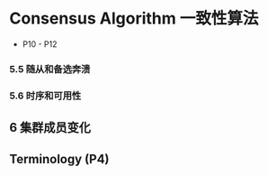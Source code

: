 # Consensus Algorithm 一致性算法    
- P10 - P12
  
### 5.5 随从和备选奔溃  
  
### 5.6 时序和可用性

## 6 集群成员变化  

  
## Terminology (P4)  